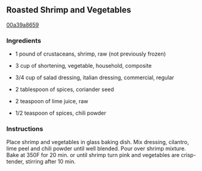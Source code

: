 ## Roasted Shrimp and Vegetables

[00a39a8659](http://www.kraftrecipes.com/recipes/roasted-shrimp-vegetables-82771.aspx)

### Ingredients

 - 1 pound of crustaceans, shrimp, raw (not previously frozen)

 - 3 cup of shortening, vegetable, household, composite

 - 3/4 cup of salad dressing, italian dressing, commercial, regular

 - 2 tablespoon of spices, coriander seed

 - 2 teaspoon of lime juice, raw

 - 1/2 teaspoon of spices, chili powder

### Instructions

Place shrimp and vegetables in glass baking dish. Mix dressing, cilantro, lime peel and chili powder until well blended. Pour over shrimp mixture. Bake at 350F for 20 min. or until shrimp turn pink and vegetables are crisp-tender, stirring after 10 min.